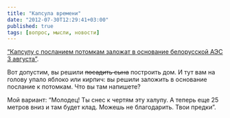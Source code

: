 ```yaml
---
title: "Капсула времени"
date: "2012-07-30T12:29:41+03:00"
published: true
tags: [вопрос, мысли, новости]
---
```


[“Капсулу с посланием потомкам заложат в основание белорусской АЭС 3 августа”](http://realt.onliner.by/2012/07/30/kapsula).

Вот допустим, вы решили ~~посадить сына~~ построить дом. И тут вам на голову упало яблоко или кирпич: вы решили заложить
в основание послание к потомкам. Что вы там напишете?

Мой вариант: “Молодец! Ты снес к чертям эту халупу. А теперь еще 25 метров вниз и там будет клад. Можешь не благодарить.
Твои предки”.
